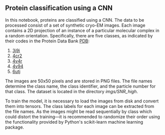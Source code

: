 ## Protein classification using a CNN

In this notebook, proteins are classified using a CNN. The data to be processed consist of a set of synthetic cryo-EM images. Each image contains a 2D projection of an instance of a particular molecular complex in a random orientation. Specifically, there are five classes, as indicated by their codes in the Protein Data Bank [PDB](https://www.rcsb.org/):

1. [3j9i](https://www.rcsb.org/structure/3J9I)
2. [4cr2](https://www.rcsb.org/structure/4CR2)
3. [4v4r](https://www.rcsb.org/structure/4V4R)
4. [4v94](https://www.rcsb.org/structure/4V94)
5. [6utj](https://www.rcsb.org/structure/6UTJ)

The images are 50x50 pixels and are stored in PNG files. The file names determine the class name, the class identifier, and the particle number for that class. The dataset is located in the directory *imgs/SNR_high*.

To train the model, it is necessary to load the images from disk and convert them into tensors. The class labels for each image can be extracted from the file names. As the images might be read sequentially by class which could distort the training—it is recommended to randomize their order using the functionality provided by Python's scikit-learn machine learning package.
